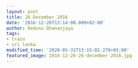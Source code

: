 ```yaml
---
layout: post
title: 26 December 2016
date: '2016-12-26T13:14:00.000+02:00'
author: Dedunu Dhananjaya
tags:
- train
- sri lanka
modified_time: '2020-05-31T13:15:02.278+03:00'
featured_image: 2016-12-26-26-december-2016.jpg
---
```

